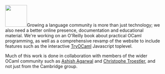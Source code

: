 <a href="http://realworldocaml.org"><img class="left" src="../images/oreilly-cover.gif" width="70px" /></a>Growing a language community is more than just technology; we also need a
better online presence, documentation and educational material. We're working
on an O'Reilly book about practical OCaml programming, as well as a comprehensive
revamp of the website to include features such as the interactive [TryOCaml](http://try.ocamlpro.com) Javascript toplevel.

Much of this work is done in collaboration with members
of the wider OCaml community such as [Ashish Agarwal](../people/ashish.html) and [Christophe Troestler](../people/christophe.html), and not just from the Cambridge group.
